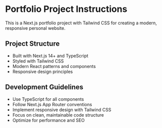<!-- Use this file to provide workspace-specific custom instructions to Copilot. For more details, visit https://code.visualstudio.com/docs/copilot/copilot-customization#_use-a-githubcopilotinstructionsmd-file -->

# Portfolio Project Instructions

This is a Next.js portfolio project with Tailwind CSS for creating a modern, responsive personal website.

## Project Structure
- Built with Next.js 14+ and TypeScript
- Styled with Tailwind CSS
- Modern React patterns and components
- Responsive design principles

## Development Guidelines
- Use TypeScript for all components
- Follow Next.js App Router conventions
- Implement responsive design with Tailwind CSS
- Focus on clean, maintainable code structure
- Optimize for performance and SEO